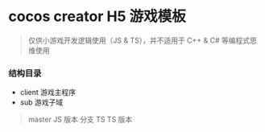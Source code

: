 # cocos creator H5 游戏模板
> 仅供小游戏开发逻辑使用（JS & TS），并不适用于 C++ & C# 等编程式思维使用
### 结构目录
* client 游戏主程序
* sub 游戏子域
> master JS 版本
> 分支 TS TS 版本


